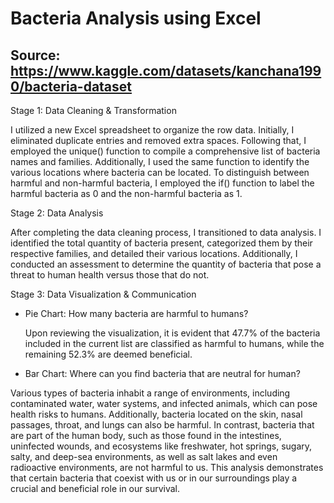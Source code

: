 # Bacteria Analysis using Excel

Source: https://www.kaggle.com/datasets/kanchana1990/bacteria-dataset
---------------------------------------------------------------------
Stage 1: Data Cleaning & Transformation

I utilized a new Excel spreadsheet to organize the row data. Initially, I eliminated duplicate entries and removed extra spaces. Following that, I employed the unique() function to compile a comprehensive list of bacteria names and families. Additionally, I used the same function to identify the various locations where bacteria can be located. To distinguish between harmful and non-harmful bacteria, I employed the if() function to label the harmful bacteria as 0 and the non-harmful bacteria as 1.

Stage 2: Data Analysis

After completing the data cleaning process, I transitioned to data analysis. I identified the total quantity of bacteria present, categorized them by their respective families, and detailed their various locations. Additionally, I conducted an assessment to determine the quantity of bacteria that pose a threat to human health versus those that do not.

Stage 3: Data Visualization & Communication

- Pie Chart: How many bacteria are harmful to humans?

  Upon reviewing the visualization, it is evident that 47.7% of the bacteria included in the current list are classified as harmful to humans, while the remaining 52.3% are deemed beneficial.

- Bar Chart: Where can you find bacteria that are neutral for human?

Various types of bacteria inhabit a range of environments, including contaminated water, water systems, and infected animals, which can pose health risks to humans. Additionally, bacteria located on the skin, nasal passages, throat, and lungs can also be harmful. In contrast, bacteria that are part of the human body, such as those found in the intestines, uninfected wounds, and ecosystems like freshwater, hot springs, sugary, salty, and deep-sea environments, as well as salt lakes and even radioactive environments, are not harmful to us. This analysis demonstrates that certain bacteria that coexist with us or in our surroundings play a crucial and beneficial role in our survival.
